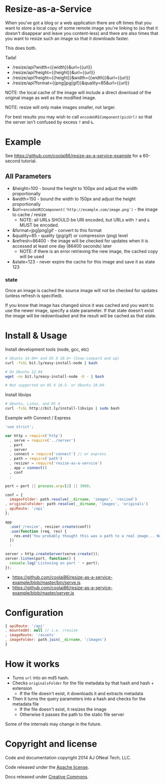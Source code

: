 Resize-as-a-Service
===================

When you've got a blog or a web application there are oft times that you
want to store a local copy of some remote image you're linking to 
(so that it doesn't disappear and leave you content-less)
and there are also times that you want to resize such an image so that
it downloads faster.

This does both.

Tada!

  * /resize/api?width={{width}}&url={{url}}
  * /resize/api?height={{height}}&url={{url}}
  * /resize/api?height={{height}}&width={{width}}&url={{url}}
  * /resize/api?format={{png|jpg|gif}}&quality=85&url={{url}}

NOTE: the local cache of the image will include a direct download of the original image as well as the modified image.

NOTE: resize will only make images smaller, not larger.

For best results you may wish to call `encodeURIComponent(picUrl)`
so that the server isn't confused by excess `?` and `&`.

Example
=======

See <https://github.com/coolaj86/resize-as-a-service-example> for a 60-second tutorial.

All Parameters
--------------

  * &height=100 - bound the height to 100px and adjust the width proportionally
  * &width=150 - bound the width to 150px and adjust the height proportionally
  * &url=`encodeURIComponent('http://example.com/image.png')` - the image to cache / resize
    * NOTE: all URLs SHOULD be URI encoded, but URLs with `?` and `&` MUST be encoded.
  * &format=jpg|png|gif - convert to this format
  * &quality=85 - quality (jpg/gif) or compression (png) level
  * &refresh=86400 - the image will be checked for updates when it is accessed at least one day (86400 seconds) later
    * NOTE: if there is an error retrieving the new image, the cached copy will be used
  * &state=123 - never expire the cache for this image and save it as state 123

### state

Once an image is cached the source image will not be checked for updates
(unless refresh is specified).

If you know that image has changed since it was cached and you want to use
the newer image, specify a state parameter. If that state doesn't exist
the image will be redownloaded and the result will be cached as that state.

Install & Usage
===============

Install development tools (node, gcc, etc)

```bash
# Ubuntu 14.04+ and OS X 10.6+ (Snow Leopard and up)
curl -fsSL bit.ly/easy-install-node | bash

# On Ubuntu 12.04
wget -nv bit.ly/easy-install-node -O - | bash

# Not supported on OS X 10.5- or Ubuntu 10.04-
```

Install libvips

```bash
# Ubuntu, Linux, and OS X
curl -fsSL http://bit.ly/install-libvips | sudo bash
```

Example with Connect / Express

```javascript
'use strict';

var http = require('http')
  , serve = require('../server')
  , port
  , server
  , connect = require('connect') // or express
  , path = require('path')
  , resizer = require('resize-as-a-service')
  , app = connect()
  , conf
  ;

port = port || process.argv[2] || 3000;

conf = {
  imagesFolder: path.resolve(__dirname, 'images', 'resized')
, originalsFolder: path.resolve(__dirname, 'images', 'originals')
, apiRoute: '/api'
};

app
  .use('/resize', resizer.create(conf))
  .use(function (req, res) {
    res.end('You probably thought this was a path to a real image... Nope. Chuck Testa!');
  })
  ;

server = http.createServer(serve.create());
server.listen(port, function() {
  console.log('Listening on port ' + port);
});
```

* <https://github.com/coolaj86/resize-as-a-service-example/blob/master/bin/serve.js>
* <https://github.com/coolaj86/resize-as-a-service-example/blob/master/server.js>


Configuration
=============

```javascript
{ apiRoute: '/api'
, mountedAt: null // i.e. /resize
, imageRoute: '/assets'
, imageFolder: path.join(__dirname, '/images')
}
```

How it works
===

  * Turns `url` into an md5 hash.
  * Checks `originalsFolder` for the file metadata by that hash and hash + extension
    * If the file doesn't exist, it downloads it and extracts metadata
  * Then it turns the query parameters into a hash and checks for the metadata file
    * If the file doesn't exist, it resizes the image
    * Otherwise it passes the path to the static file server

Some of the internals may change in the future.

Copyright and license
===

Code and documentation copyright 2014 AJ ONeal Tech, LLC.

Code released under the [Apache license](https://github.com/coolaj86/resize-as-a-service/blob/master/LICENSE).

Docs released under [Creative Commons](https://github.com/coolaj86/resize-as-a-service/blob/master/LICENSE.DOCS).
